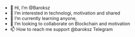 - 👋 Hi, I’m @Baroksz
- 👀 I’m interested in technologi, motivation and shared
- 🌱 I’m currently learning anyone, 
- 💞️ I’m looking to collaborate on Blockchain and motivation
- 📫 How to reach me support @baroksz Telegram

<!---
Baroksz/Baroksz is a ✨ special ✨ repository because its `README.md` (this file) appears on your GitHub profile.
You can click the Preview link to take a look at your changes.
--->
